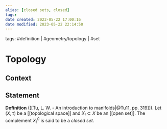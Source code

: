 ```yaml
---
alias: [closed sets, closed]
tags: 
date created: 2023-05-22 17:00:16
date modified: 2023-05-22 22:14:50
---
```


tags: #definition | #geometry/topology | #set

# Topology

## Context

## Statement

**Definition** ([[Tu, L. W. - An introduction to manifolds|@Tu11, pp. 319]]). Let $(X, \tau)$ be a [[topological space]] and $X_i\subset X$ be an [[open set]]. The complement $X_i^C$ is said to be a *closed set*.

